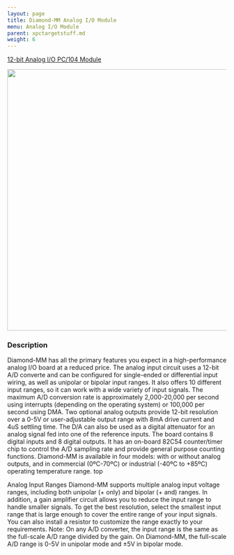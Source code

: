 ```yaml
---
layout: page
title: Diamond-MM Analog I/O Module
menu: Analog I/O Module
parent: xpctargetstuff.md
weight: 6
---
```


[12-bit Analog I/O PC/104 Module](http://www.diamondsystems.com/products/diamondmm#aor)

<p align="center">
<img src="https://github.com/armlab-clemson/armlab_inventory/blob/gh-pages/images/Diamond-MM-Analog-IO-Module.PNG?raw=true" width="600px" >
</p>




### Description
Diamond-MM has all the primary features you expect in a high-performance analog I/O board at a reduced price. The analog input circuit uses a 12-bit A/D converte and can be configured for single-ended or differential input wiring, as well as unipolar or bipolar input ranges. It also offers 10 different input ranges, so it can work with a wide variety of input signals. The maximum A/D conversion rate is approximately 2,000-20,000 per second using interrupts (depending on the operating system) or 100,000 per second using DMA.
Two optional analog outputs provide 12-bit resolution over a 0-5V or user-adjustable output range with 8mA drive current and 4uS settling time. The D/A can also be used as a digital attenuator for an analog signal fed into one of the reference inputs.
The board contains 8 digital inputs and 8 digital outputs. It has an on-board 82C54 counter/timer chip to control the A/D sampling rate and provide general purpose counting functions.
Diamond-MM is available in four models: with or without analog outputs, and in commercial (0ºC-70ºC) or industrial (-40ºC to +85ºC) operating temperature range.
top


Analog Input Ranges
Diamond-MM supports multiple analog input voltage ranges, including both unipolar (+ only) and bipolar (+ and) ranges. In addition, a gain amplifier circuit allows you to reduce the input range to handle smaller signals.
To get the best resolution, select the smallest input range that is large enough to cover the entire range of your input signals. You can also install a resistor to customize the range exactly to your requirements. Note: On any A/D converter, the input range is the same as the full-scale A/D range divided by the gain. On Diamond-MM, the full-scale A/D range is 0-5V in unipolar mode and ±5V in bipolar mode.
